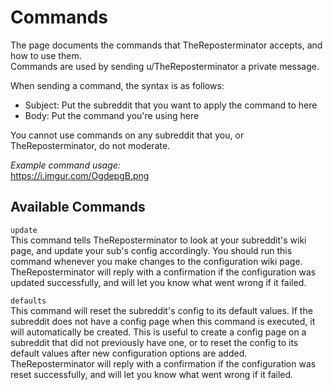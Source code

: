 # Commands
The page documents the commands that TheReposterminator accepts, and how to use them.  
Commands are used by sending u/TheReposterminator a private message.

When sending a command, the syntax is as follows:

* Subject: Put the subreddit that you want to apply the command to here
* Body: Put the command you're using here

You cannot use commands on any subreddit that you, or TheReposterminator, do not moderate.

*Example command usage:*  
https://i.imgur.com/OgdepgB.png

## Available Commands

`update`  
This command tells TheReposterminator to look at your subreddit's wiki page, and update your sub's config accordingly. You should run this command whenever you make changes to the configuration wiki page.  
TheReposterminator will reply with a confirmation if the configuration was updated successfully, and will let you know what went wrong if it failed.

`defaults`  
This command will reset the subreddit's config to its default values. If the subreddit does not have a config page when this command is executed, it will automatically be created. This is useful to create a config page on a subreddit that did not previously have one, or to reset the config to its default values after new configuration options are added.  
TheReposterminator will reply with a confirmation if the configuration was reset successfully, and will let you know what went wrong if it failed.